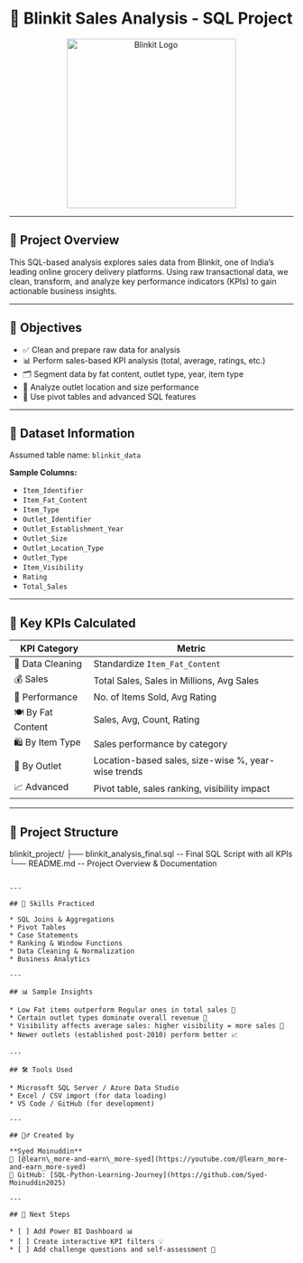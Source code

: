 # 🛒 Blinkit Sales Analysis - SQL Project

<div align="center">
  <img src="https://upload.wikimedia.org/wikipedia/commons/4/4a/Blinkit_logo.svg" alt="Blinkit Logo" width="300" />
</div>

---

## 📌 Project Overview

This SQL-based analysis explores sales data from Blinkit, one of India’s leading online grocery delivery platforms. Using raw transactional data, we clean, transform, and analyze key performance indicators (KPIs) to gain actionable business insights.

---

## 🧠 Objectives

* ✅ Clean and prepare raw data for analysis
* 📊 Perform sales-based KPI analysis (total, average, ratings, etc.)
* 🗂️ Segment data by fat content, outlet type, year, item type
* 📍 Analyze outlet location and size performance
* 🔁 Use pivot tables and advanced SQL features

---

## 🧪 Dataset Information

Assumed table name: `blinkit_data`

**Sample Columns:**

* `Item_Identifier`
* `Item_Fat_Content`
* `Item_Type`
* `Outlet_Identifier`
* `Outlet_Establishment_Year`
* `Outlet_Size`
* `Outlet_Location_Type`
* `Outlet_Type`
* `Item_Visibility`
* `Rating`
* `Total_Sales`

---

## 🧾 Key KPIs Calculated

| KPI Category       | Metric                                              |
| ------------------ | --------------------------------------------------- |
| 🧼 Data Cleaning   | Standardize `Item_Fat_Content`                      |
| 💰 Sales           | Total Sales, Sales in Millions, Avg Sales           |
| 🎯 Performance     | No. of Items Sold, Avg Rating                       |
| 🍽️ By Fat Content | Sales, Avg, Count, Rating                           |
| 🛍️ By Item Type   | Sales performance by category                       |
| 🏬 By Outlet       | Location-based sales, size-wise %, year-wise trends |
| 📈 Advanced        | Pivot table, sales ranking, visibility impact       |

---

## 📁 Project Structure

blinkit_project/
├── blinkit_analysis_final.sql   -- Final SQL Script with all KPIs
└── README.md                    -- Project Overview & Documentation


```

---

## 🧠 Skills Practiced

* SQL Joins & Aggregations
* Pivot Tables
* Case Statements
* Ranking & Window Functions
* Data Cleaning & Normalization
* Business Analytics

---

## 📊 Sample Insights

* Low Fat items outperform Regular ones in total sales 💪
* Certain outlet types dominate overall revenue 🏬
* Visibility affects average sales: higher visibility = more sales 👀
* Newer outlets (established post-2010) perform better 📈

---

## 🛠️ Tools Used

* Microsoft SQL Server / Azure Data Studio
* Excel / CSV import (for data loading)
* VS Code / GitHub (for development)

---

## 🙋‍♂️ Created by

**Syed Moinuddin**
🔗 [@learn\_more-and-earn\_more-syed](https://youtube.com/@learn_more-and-earn_more-syed)
📂 GitHub: [SQL-Python-Learning-Journey](https://github.com/Syed-Moinuddin2025)

---

## 🚀 Next Steps

* [ ] Add Power BI Dashboard 📊
* [ ] Create interactive KPI filters 💡
* [ ] Add challenge questions and self-assessment 📘
